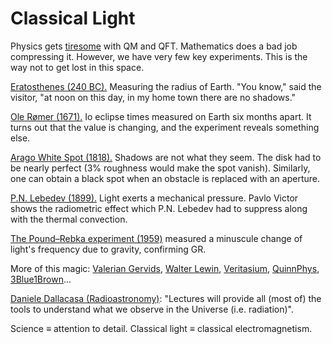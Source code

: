 # Classical Light

Physics gets [tiresome](https://en.wikipedia.org/wiki/Quantum_mechanical_scattering_of_photon_and_nucleus) with QM and QFT. Mathematics does a bad job compressing it. However, we have very few key experiments. This is the way not to get lost in this space.

[Eratosthenes (240 BC).](https://physicsteacher.blog/category/eratosthenes-size-of-the-earth-radius-of-the-earth-first-measurement/) Measuring the radius of Earth. "You know," said the visitor, "at noon on this day, in my home town there are no shadows."

[Ole Rømer (1671).](https://prideout.net/blog/romer/) Io eclipse times measured on Earth six months apart. It turns out that the value is changing, and the experiment reveals something else.

[Arago White Spot (1818).](https://en.wikipedia.org/wiki/Arago_spot) Shadows are not what they seem. The disk had to be nearly perfect (3% roughness would make the spot vanish). Similarly, one can obtain a black spot when an obstacle is replaced with an aperture.

[P.N. Lebedev (1899).](https://youtu.be/8qVLMHW5cbY?t=783) Light exerts a mechanical pressure. Pavlo Victor shows the radiometric effect which P.N. Lebedev had to suppress along with the thermal convection.

[The Pound–Rebka experiment (1959)](https://en.wikipedia.org/wiki/Pound%E2%80%93Rebka_experiment) measured a minuscule change of light's frequency due to gravity, confirming GR.

More of this magic: [Valerian Gervids](https://www.youtube.com/watch?v=qsLqQC52NTY), [Walter Lewin](https://youtu.be/ESAPg7w3wm8?t=2872), [Veritasium](https://youtu.be/oI_X2cMHNe0?t=1134), [QuinnPhys](https://www.youtube.com/watch?v=brPr1g-i2Tk), [3Blue1Brown](https://www.youtube.com/watch?v=aXRTczANuIs)...

[Daniele Dallacasa (Radioastronomy)](http://www.ira.inaf.it/%7Eddallaca/L01_HDMHD.pdf): "Lectures will provide all (most of) the tools to understand what we observe in the Universe (i.e. radiation)".

Science &#8801; attention to detail. Classical light &#8801; classical electromagnetism.
